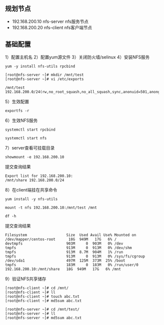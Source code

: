 ## 规划节点
- 192.168.200.10  nfs-server  nfs服务节点
- 192.168.200.20  nfs-client  nfs客户端节点
<!-- more -->
## 基础配置
1）配置主机名
2）配置yum源文件
3）关闭防火墙/selinux
4）安装NFS服务
```
yum -y install nfs-utils rpcbind
```
```
[root@nfs-server ~]# mkdir /mnt/test
[root@nfs-server ~]# vi /etc/exports
```
```
/mnt/test 192.168.200.0/24(rw,no_root_squash,no_all_squash,sync,anonuid=501,anongid=501)
```
5）生效配置
```
exportfs -r
```
6）生效NFS服务
```
systemctl start rpcbind
```
```
systemctl start nfs
```
7）server查看可挂载目录
```
showmount -e 192.168.200.10
```
提交查询结果
```
Export list for 192.168.200.10:
/mnt/share 192.168.200.0/24
```
8）在client端挂在共享命令
```
yum install -y nfs-utils
```
```
mount -t nfs 192.168.200.10:/mnt/test /mnt
```
```
df -h
```
提交查询结果
```
Filesystem                  Size  Used Avail Use% Mounted on
/dev/mapper/centos-root      18G  949M   17G   6% /
devtmpfs                    903M     0  903M   0% /dev
tmpfs                       913M     0  913M   0% /dev/shm
tmpfs                       913M  8.7M  904M   1% /run
tmpfs                       913M     0  913M   0% /sys/fs/cgroup
/dev/sda1                   497M  125M  373M  25% /boot
tmpfs                       183M     0  183M   0% /run/user/0
192.168.200.10:/mnt/share   18G  949M   17G   6% /mnt
```
9）验证NFS共享储存
```
[root@nfs-client ~]# cd /mnt/
[root@nfs-client ~]# ll
[root@nfs-client ~]# touch abc.txt
[root@nfs-client ~]# md5sum abc.txt
```
```
[root@nfs-server ~]# cd /mnt/test/
[root@nfs-server ~]# ll
[root@nfs-server ~]# md5sum abc.txt
```
